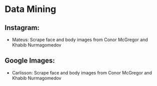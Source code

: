 # Data Mining

## Instagram:

* Mateus: Scrape face and body images from Conor McGregor and Khabib Nurmagomedov

## Google Images:

* Carlisson: Scrape face and body images from Conor McGregor and Khabib Nurmagomedov